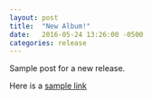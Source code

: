 ```yaml
---
layout: post
title:  "New Album!"
date:   2016-05-24 13:26:00 -0500
categories: release
---
```

Sample post for a new release.

Here is a [sample link][link:sample]

[link:sample]: http://www.something.com
